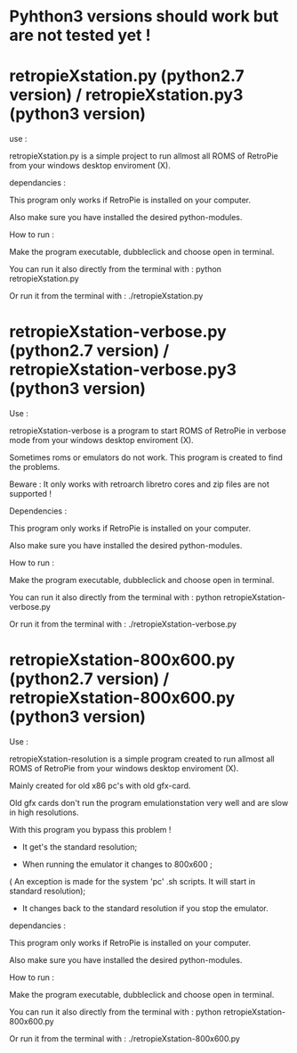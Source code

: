 #

# Pyhthon3 versions should work but are not tested yet !

#

# retropieXstation.py (python2.7 version) / retropieXstation.py3 (python3 version)
use :

retropieXstation.py is a simple project to run allmost all ROMS of RetroPie from your windows desktop enviroment (X).

dependancies :

This program only works if RetroPie is installed on your computer.

Also make sure you have installed the desired python-modules.

How to run :

Make the program executable, dubbleclick and choose open in terminal.

You can run it also directly from the terminal with : python retropieXstation.py

Or run it from the terminal with : ./retropieXstation.py

# retropieXstation-verbose.py (python2.7 version) / retropieXstation-verbose.py3 (python3 version)

Use : 

retropieXstation-verbose is a program to start ROMS of RetroPie in verbose mode from your windows desktop enviroment (X).

Sometimes roms or emulators do not work. This program is created to find the problems.

Beware : It only works with retroarch libretro cores and zip files are not supported !

Dependencies : 

This program only works if RetroPie is installed on your computer.

Also make sure you have installed the desired python-modules.

How to run :

Make the program executable, dubbleclick and choose open in terminal.

You can run it also directly from the terminal with : python retropieXstation-verbose.py

Or run it from the terminal with : ./retropieXstation-verbose.py

# retropieXstation-800x600.py (python2.7 version) / retropieXstation-800x600.py (python3 version)
Use : 

retropieXstation-resolution is a simple program created to run allmost all ROMS of RetroPie from your windows desktop enviroment (X).

Mainly created for old x86 pc's with old gfx-card.

Old gfx cards don't run the program emulationstation very well and are slow in high resolutions. 

With this program you bypass this problem !

- It get's the standard resolution;

- When running the emulator it changes to 800x600 ;

( An exception is made for the system 'pc' .sh scripts. It will start in standard resolution);

- It changes back to the standard resolution if you stop the emulator.

dependancies :

This program only works if RetroPie is installed on your computer.

Also make sure you have installed the desired python-modules.

How to run :

Make the program executable, dubbleclick and choose open in terminal.

You can run it also directly from the terminal with : python retropieXstation-800x600.py

Or run it from the terminal with : ./retropieXstation-800x600.py

